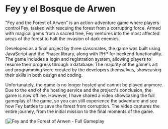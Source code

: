 # Fey y el Bosque de Arwen

"Fey and the Forest of Arwen" is an action-adventure game where players control Fey, tasked with rescuing the forest from a corrupting force. Armed with magical gems from a sacred tree, Fey ventures into the most affected areas of the forest to halt the invasion of dark enemies. 

Developed as a final project by three classmates, the game was built using JavaScript and the Phaser library, along with PHP for backend functionality. The game includes a login and registration system, allowing players to resume their progress through a database. The majority of the game's art and programming were created by the developers themselves, showcasing their skills in both design and coding.

Unfortunately, the game is no longer hosted and cannot be played anymore. Due to the end of the hosting service and the project's conclusion, the game is now offline. However, I have shared a video showcasing the full gameplay of the game, so you can still experience the adventure and see how Fey battles to save the forest from corruption. The video captures the entire journey, from the initial mission to the final moments of the game.

[![Fey and the Forest of Arwen - Full Gameplay](https://youtu.be/bwKsHwUofPs?si=QDlSR2gq_VLq3psS)
